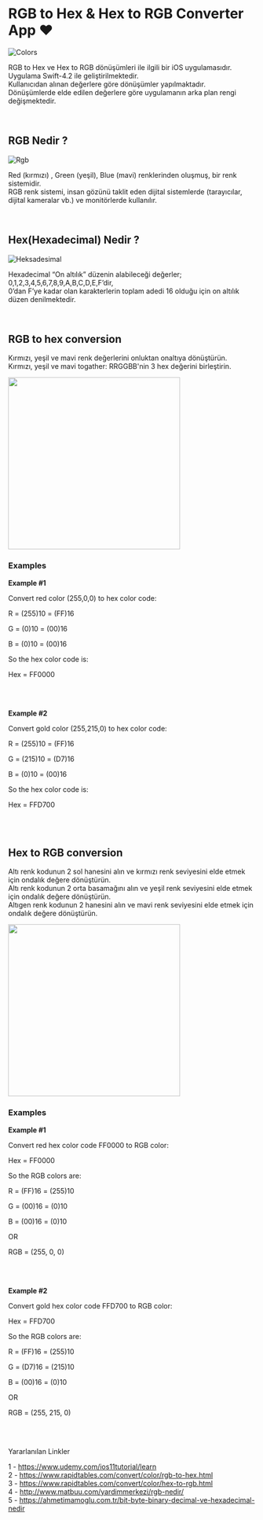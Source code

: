 # RGB to Hex & Hex to RGB Converter App ❤️

![Colors](colors.jpg)

RGB to Hex ve Hex to RGB dönüşümleri ile ilgili bir iOS uygulamasıdır. <br>
Uygulama Swift-4.2 ile geliştirilmektedir. <br>
Kullanıcıdan alınan değerlere göre dönüşümler yapılmaktadır. <br>
Dönüşümlerde elde edilen değerlere göre uygulamanın arka plan rengi değişmektedir. <br>

<br>

## RGB Nedir ?

![Rgb](rgb.png)

Red (kırmızı) , Green (yeşil), Blue (mavi) renklerinden oluşmuş, bir renk sistemidir.<br>
RGB renk sistemi, insan gözünü taklit eden dijital sistemlerde (tarayıcılar, dijital kameralar vb.) ve monitörlerde kullanılır.

<br>

## Hex(Hexadecimal) Nedir ?

![Heksadesimal](Heksadesimal.png)

Hexadecimal “On altılık” düzenin alabileceği değerler; 0,1,2,3,4,5,6,7,8,9,A,B,C,D,E,F’dir, <br>
0’dan F’ye kadar olan karakterlerin toplam adedi 16 olduğu için on altılık düzen denilmektedir. 

<br>

## RGB to hex conversion

Kırmızı, yeşil ve mavi renk değerlerini onluktan onaltıya dönüştürün. <br>
Kırmızı, yeşil ve mavi togather: RRGGBB'nin 3 hex değerini birleştirin. <br>

<img src = "pic2.png" width=350>


### Examples

__Example #1__

Convert red color (255,0,0) to hex color code:

R = (255)10 = (FF)16

G = (0)10 = (00)16

B = (0)10 = (00)16

So the hex color code is:

Hex = FF0000

<br> <br>

__Example #2__

Convert gold color (255,215,0) to hex color code:

R = (255)10 = (FF)16

G = (215)10 = (D7)16

B = (0)10 = (00)16

So the hex color code is:

Hex = FFD700

<br> <br>

## Hex to RGB conversion

Altı renk kodunun 2 sol hanesini alın ve kırmızı renk seviyesini elde etmek için ondalık değere dönüştürün. <br>
Altı renk kodunun 2 orta basamağını alın ve yeşil renk seviyesini elde etmek için ondalık değere dönüştürün. <br>
Altıgen renk kodunun 2 hanesini alın ve mavi renk seviyesini elde etmek için ondalık değere dönüştürün. <br>

<img src = "pic1.png" width=350>

### Examples

__Example #1__

Convert red hex color code FF0000 to RGB color:

Hex = FF0000

So the RGB colors are:

R = (FF)16 = (255)10

G = (00)16 = (0)10

B = (00)16 = (0)10

OR

RGB = (255, 0, 0)

<br> <br>


__Example #2__

Convert gold hex color code FFD700 to RGB color:

Hex = FFD700

So the RGB colors are:

R = (FF)16 = (255)10

G = (D7)16 = (215)10

B = (00)16 = (0)10

OR

RGB = (255, 215, 0)

<br> <br>




Yararlanılan Linkler

1 - https://www.udemy.com/ios11tutorial/learn <br>
2 - https://www.rapidtables.com/convert/color/rgb-to-hex.html <br>
3 - https://www.rapidtables.com/convert/color/hex-to-rgb.html <br>
4 - http://www.matbuu.com/yardimmerkezi/rgb-nedir/ <br>
5 - https://ahmetimamoglu.com.tr/bit-byte-binary-decimal-ve-hexadecimal-nedir <br>

